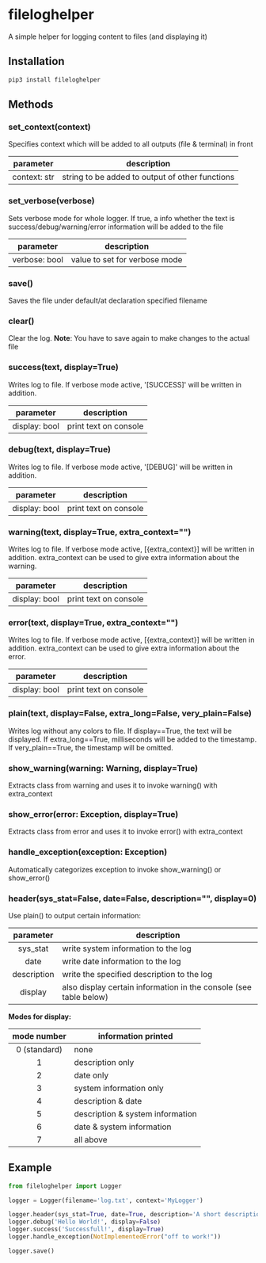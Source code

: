 # fileloghelper

A simple helper for logging content to files (and displaying it)

## Installation

```bash
pip3 install fileloghelper
```

## Methods

### set_context(context)

Specifies context which will be added to all outputs (file & terminal) in front

|parameter|description|
|:---:|---|
|context: str | string to be added to output of other functions|

### set_verbose(verbose)

Sets verbose mode for whole logger. If true, a info whether the text is success/debug/warning/error information will be added to the file

|parameter|description|
|:---:|---|
|verbose: bool | value to set for verbose mode |

### save()

Saves the file under default/at declaration specified filename

### clear()

Clear the log. **Note**: You have to save again to make changes to the actual file

### success(text, display=True)

Writes log to file. If verbose mode active, '[SUCCESS]' will be written in addition.

|parameter|description|
|:---:|---|
|display: bool| print text on console|

### debug(text, display=True)

Writes log to file. If verbose mode active, '[DEBUG]' will be written in addition.

|parameter|description|
|:---:|---|
|display: bool| print text on console|

### warning(text, display=True, extra_context="")

Writes log to file. If verbose mode active, [{extra_context}] will be written in addition. extra_context can be used to give extra information about the warning.

|parameter|description|
|:---:|---|
|display: bool| print text on console|

### error(text, display=True, extra_context="")

Writes log to file. If verbose mode active, [{extra_context}] will be written in addition. extra_context can be used to give extra information about the error.

|parameter|description|
|:---:|---|
|display: bool| print text on console|

### plain(text, display=False, extra_long=False, very_plain=False)

Writes log without any colors to file. If display==True, the text will be displayed. If extra_long==True, milliseconds will be added to the timestamp. If very_plain==True, the timestamp will be omitted.

### show_warning(warning: Warning, display=True)

Extracts class from warning and uses it to invoke warning() with extra_context

### show_error(error: Exception, display=True)

Extracts class from error and uses it to invoke error() with extra_context

### handle_exception(exception: Exception)

Automatically categorizes exception to invoke show_warning() or show_error()

### header(sys_stat=False, date=False, description="", display=0)

Use plain() to output certain information:

|parameter|description|
|:---:|---|
|sys_stat|write system information to the log|
|date|write date information to the log|
|description|write the specified description to the log|
|display|also display certain information in the console (see table below)|

**Modes for display:**

|mode number|information printed|
|:---:|---|
|0 (standard) | none
1 | description only
2 | date only
3 | system information only
4 | description & date
5 | description & system information
6 | date & system information
7 | all above

## Example

```python
from fileloghelper import Logger

logger = Logger(filename='log.txt', context='MyLogger')

logger.header(sys_stat=True, date=True, description='A short description', display=7)
logger.debug('Hello World!', display=False)
logger.success('Successfull!', display=True)
logger.handle_exception(NotImplementedError("off to work!"))

logger.save()
```
